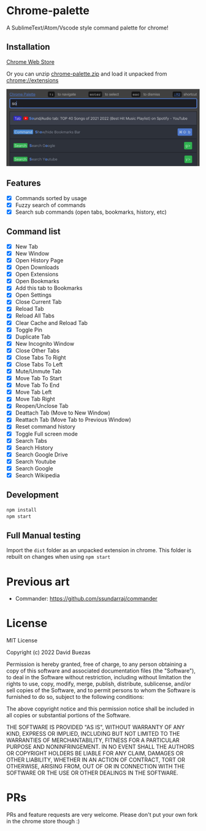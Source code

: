 # Chrome-palette

A SublimeText/Atom/Vscode style command palette for chrome!

## Installation

[Chrome Web Store](https://chrome.google.com/webstore/detail/chrome-palette/hjkpneggcnclhpkddehdhlkeljclcnbo)

Or you can unzip [chrome-palette.zip](https://github.com/dbuezas/chrome-palette/raw/master/chrome-palette.zip) and load it unpacked from [chrome://extensions](chrome://extensions)

![alt text](./screenshots/marquee.jpg)

## Features

- [x] Commands sorted by usage
- [x] Fuzzy search of commands
- [x] Search sub commands (open tabs, bookmarks, history, etc)

## Command list

- [x] New Tab
- [x] New Window
- [x] Open History Page
- [x] Open Downloads
- [x] Open Extensions
- [x] Open Bookmarks
- [x] Add this tab to Bookmarks
- [x] Open Settings
- [x] Close Current Tab
- [x] Reload Tab
- [x] Reload All Tabs
- [x] Clear Cache and Reload Tab
- [x] Toggle Pin
- [x] Duplicate Tab
- [x] New Incognito Window
- [x] Close Other Tabs
- [x] Close Tabs To Right
- [x] Close Tabs To Left
- [x] Mute/Unmute Tab
- [x] Move Tab To Start
- [x] Move Tab To End
- [x] Move Tab Left
- [x] Move Tab Right
- [x] Reopen/Unclose Tab
- [x] Deattach Tab (Move to New Window)
- [x] Reattach Tab (Move Tab to Previous Window)
- [x] Reset command history
- [x] Toggle Full screen mode
- [x] Search Tabs
- [x] Search History
- [x] Search Google Drive
- [x] Search Youtube
- [x] Search Google
- [x] Search Wikipedia

## Development

```bash
npm install
npm start
```

## Full Manual testing

Import the `dist` folder as an unpacked extension in chrome. This folder is rebuilt on changes when using `npm start`

# Previous art

- Commander: https://github.com/ssundarraj/commander

# License

MIT License

Copyright (c) 2022 David Buezas

Permission is hereby granted, free of charge, to any person obtaining a copy
of this software and associated documentation files (the "Software"), to deal
in the Software without restriction, including without limitation the rights
to use, copy, modify, merge, publish, distribute, sublicense, and/or sell
copies of the Software, and to permit persons to whom the Software is
furnished to do so, subject to the following conditions:

The above copyright notice and this permission notice shall be included in all
copies or substantial portions of the Software.

THE SOFTWARE IS PROVIDED "AS IS", WITHOUT WARRANTY OF ANY KIND, EXPRESS OR
IMPLIED, INCLUDING BUT NOT LIMITED TO THE WARRANTIES OF MERCHANTABILITY,
FITNESS FOR A PARTICULAR PURPOSE AND NONINFRINGEMENT. IN NO EVENT SHALL THE
AUTHORS OR COPYRIGHT HOLDERS BE LIABLE FOR ANY CLAIM, DAMAGES OR OTHER
LIABILITY, WHETHER IN AN ACTION OF CONTRACT, TORT OR OTHERWISE, ARISING FROM,
OUT OF OR IN CONNECTION WITH THE SOFTWARE OR THE USE OR OTHER DEALINGS IN THE
SOFTWARE.

# PRs

PRs and feature requests are very welcome. Please don't put your own fork in the chrome store though :) 
